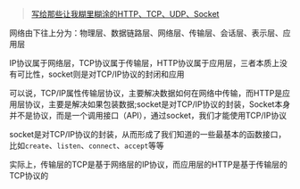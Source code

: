 > [写给那些让我糊里糊涂的HTTP、TCP、UDP、Socket](https://jackchan1999.github.io/2017/04/30/java/%E5%86%99%E7%BB%99%E9%82%A3%E4%BA%9B%E8%AE%A9%E6%88%91%E7%B3%8A%E9%87%8C%E7%B3%8A%E6%B6%82%E7%9A%84HTTP%E3%80%81TCP%E3%80%81UDP%E3%80%81Socket/)

网络由下往上分为：物理层、数据链路层、网络层、传输层、会话层、表示层、应用层

IP协议属于网络层，TCP协议属于传输层，HTTP协议属于应用层，三者本质上没有可比性，socket则是对TCP/IP协议的封闭和应用

可以说，TCP/IP属性传输层协议，主要解决数据如何在网络中传输，而HTTP是应用层协议，主要是解决如果包装数据;socket是对TCP/IP协议的封装，Socket本身并不是协议，而是一个调用接口（API），通过socket，我们才能使用TCP/IP协议

socket是对TCP/IP协议的封装，从而形成了我们知道的一些最基本的函数接口，比如`create`、`listen`、`connect`、`accept`等等

实际上，传输层的TCP是基于网络层的IP协议，而应用层的HTTP是基于传输层的TCP协议的
